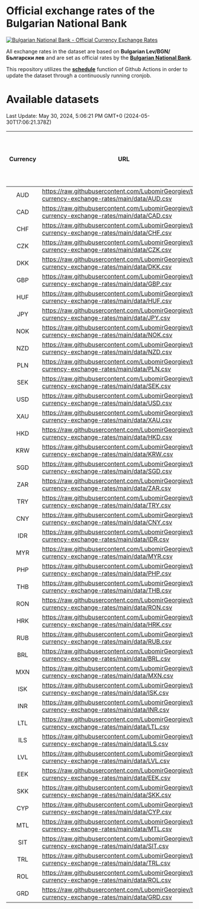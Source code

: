 # Official exchange rates of the Bulgarian National Bank

[![Bulgarian National Bank - Official Currency Exchange Rates](https://github.com/LubomirGeorgiev/bnb-currency-exchange-rates/actions/workflows/update-rates.yml/badge.svg?branch=main)](https://github.com/LubomirGeorgiev/bnb-currency-exchange-rates/actions/workflows/update-rates.yml)

All exchange rates in the dataset are based on **Bulgarian Lev/BGN/Български лев** and are set as official rates by the [**Bulgarian National Bank**](https://www.bnb.bg/Statistics/StExternalSector/StExchangeRates/StERForeignCurrencies/index.htm?toLang=_EN).

This repository utilizes the [**schedule**](https://docs.github.com/en/actions/reference/events-that-trigger-workflows) function of Github Actions in order to update the dataset through a continuously running cronjob.

# Available datasets

<!-- START LINKS (DO NOT EVER FU*ING DELETE THIS COMMENT FOR THE LOVE OF YOUR LIFE!!! IF YOU ARE CURIOS HOW IT WORKS, YOU CAN HAVE A LOOK AT ./src/updateReadme.ts) -->

Last Update: May 30, 2024, 5:06:21 PM GMT+0 (2024-05-30T17:06:21.378Z)

| Currency | URL                                                                                             | Number of records | Number of missing days that were filled in |
| :------: | ----------------------------------------------------------------------------------------------- | :---------------: | :----------------------------------------: |
|   AUD    | https://raw.githubusercontent.com/LubomirGeorgiev/bnb-currency-exchange-rates/main/data/AUD.csv |       8874        |                    2744                    |
|   CAD    | https://raw.githubusercontent.com/LubomirGeorgiev/bnb-currency-exchange-rates/main/data/CAD.csv |       8874        |                    2744                    |
|   CHF    | https://raw.githubusercontent.com/LubomirGeorgiev/bnb-currency-exchange-rates/main/data/CHF.csv |       8874        |                    2744                    |
|   CZK    | https://raw.githubusercontent.com/LubomirGeorgiev/bnb-currency-exchange-rates/main/data/CZK.csv |       8874        |                    2744                    |
|   DKK    | https://raw.githubusercontent.com/LubomirGeorgiev/bnb-currency-exchange-rates/main/data/DKK.csv |       8874        |                    2744                    |
|   GBP    | https://raw.githubusercontent.com/LubomirGeorgiev/bnb-currency-exchange-rates/main/data/GBP.csv |       8874        |                    2744                    |
|   HUF    | https://raw.githubusercontent.com/LubomirGeorgiev/bnb-currency-exchange-rates/main/data/HUF.csv |       8874        |                    2744                    |
|   JPY    | https://raw.githubusercontent.com/LubomirGeorgiev/bnb-currency-exchange-rates/main/data/JPY.csv |       8874        |                    2744                    |
|   NOK    | https://raw.githubusercontent.com/LubomirGeorgiev/bnb-currency-exchange-rates/main/data/NOK.csv |       8874        |                    2744                    |
|   NZD    | https://raw.githubusercontent.com/LubomirGeorgiev/bnb-currency-exchange-rates/main/data/NZD.csv |       8874        |                    2744                    |
|   PLN    | https://raw.githubusercontent.com/LubomirGeorgiev/bnb-currency-exchange-rates/main/data/PLN.csv |       8874        |                    2744                    |
|   SEK    | https://raw.githubusercontent.com/LubomirGeorgiev/bnb-currency-exchange-rates/main/data/SEK.csv |       8874        |                    2744                    |
|   USD    | https://raw.githubusercontent.com/LubomirGeorgiev/bnb-currency-exchange-rates/main/data/USD.csv |       8874        |                    2744                    |
|   XAU    | https://raw.githubusercontent.com/LubomirGeorgiev/bnb-currency-exchange-rates/main/data/XAU.csv |       8874        |                    2746                    |
|   HKD    | https://raw.githubusercontent.com/LubomirGeorgiev/bnb-currency-exchange-rates/main/data/HKD.csv |       8574        |                    2655                    |
|   KRW    | https://raw.githubusercontent.com/LubomirGeorgiev/bnb-currency-exchange-rates/main/data/KRW.csv |       8574        |                    2655                    |
|   SGD    | https://raw.githubusercontent.com/LubomirGeorgiev/bnb-currency-exchange-rates/main/data/SGD.csv |       8574        |                    2655                    |
|   ZAR    | https://raw.githubusercontent.com/LubomirGeorgiev/bnb-currency-exchange-rates/main/data/ZAR.csv |       8574        |                    2655                    |
|   TRY    | https://raw.githubusercontent.com/LubomirGeorgiev/bnb-currency-exchange-rates/main/data/TRY.csv |       7056        |                    2185                    |
|   CNY    | https://raw.githubusercontent.com/LubomirGeorgiev/bnb-currency-exchange-rates/main/data/CNY.csv |       6936        |                    2149                    |
|   IDR    | https://raw.githubusercontent.com/LubomirGeorgiev/bnb-currency-exchange-rates/main/data/IDR.csv |       6936        |                    2149                    |
|   MYR    | https://raw.githubusercontent.com/LubomirGeorgiev/bnb-currency-exchange-rates/main/data/MYR.csv |       6936        |                    2149                    |
|   PHP    | https://raw.githubusercontent.com/LubomirGeorgiev/bnb-currency-exchange-rates/main/data/PHP.csv |       6936        |                    2149                    |
|   THB    | https://raw.githubusercontent.com/LubomirGeorgiev/bnb-currency-exchange-rates/main/data/THB.csv |       6936        |                    2149                    |
|   RON    | https://raw.githubusercontent.com/LubomirGeorgiev/bnb-currency-exchange-rates/main/data/RON.csv |       6877        |                    2131                    |
|   HRK    | https://raw.githubusercontent.com/LubomirGeorgiev/bnb-currency-exchange-rates/main/data/HRK.csv |       6421        |                    1985                    |
|   RUB    | https://raw.githubusercontent.com/LubomirGeorgiev/bnb-currency-exchange-rates/main/data/RUB.csv |       6117        |                    1888                    |
|   BRL    | https://raw.githubusercontent.com/LubomirGeorgiev/bnb-currency-exchange-rates/main/data/BRL.csv |       5973        |                    1859                    |
|   MXN    | https://raw.githubusercontent.com/LubomirGeorgiev/bnb-currency-exchange-rates/main/data/MXN.csv |       5973        |                    1859                    |
|   ISK    | https://raw.githubusercontent.com/LubomirGeorgiev/bnb-currency-exchange-rates/main/data/ISK.csv |       5874        |                    1822                    |
|   INR    | https://raw.githubusercontent.com/LubomirGeorgiev/bnb-currency-exchange-rates/main/data/INR.csv |       5604        |                    1743                    |
|   LTL    | https://raw.githubusercontent.com/LubomirGeorgiev/bnb-currency-exchange-rates/main/data/LTL.csv |       5147        |                    1576                    |
|   ILS    | https://raw.githubusercontent.com/LubomirGeorgiev/bnb-currency-exchange-rates/main/data/ILS.csv |       4879        |                    1523                    |
|   LVL    | https://raw.githubusercontent.com/LubomirGeorgiev/bnb-currency-exchange-rates/main/data/LVL.csv |       4782        |                    1462                    |
|   EEK    | https://raw.githubusercontent.com/LubomirGeorgiev/bnb-currency-exchange-rates/main/data/EEK.csv |       3992        |                    1218                    |
|   SKK    | https://raw.githubusercontent.com/LubomirGeorgiev/bnb-currency-exchange-rates/main/data/SKK.csv |       2965        |                    907                     |
|   CYP    | https://raw.githubusercontent.com/LubomirGeorgiev/bnb-currency-exchange-rates/main/data/CYP.csv |       2897        |                    881                     |
|   MTL    | https://raw.githubusercontent.com/LubomirGeorgiev/bnb-currency-exchange-rates/main/data/MTL.csv |       2597        |                    792                     |
|   SIT    | https://raw.githubusercontent.com/LubomirGeorgiev/bnb-currency-exchange-rates/main/data/SIT.csv |       2542        |                    778                     |
|   TRL    | https://raw.githubusercontent.com/LubomirGeorgiev/bnb-currency-exchange-rates/main/data/TRL.csv |       1816        |                    557                     |
|   ROL    | https://raw.githubusercontent.com/LubomirGeorgiev/bnb-currency-exchange-rates/main/data/ROL.csv |       1697        |                    524                     |
|   GRD    | https://raw.githubusercontent.com/LubomirGeorgiev/bnb-currency-exchange-rates/main/data/GRD.csv |        359        |                    107                     |

<!-- END LINKS (DO NOT EVER FU*ING DELETE THIS COMMENT FOR THE LOVE OF YOUR LIFE!!! IF YOU ARE CURIOS HOW IT WORKS, YOU CAN HAVE A LOOK AT ./src/updateReadme.ts) -->

